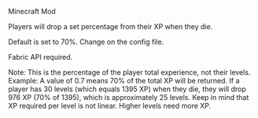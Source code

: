 Minecraft Mod

Players will drop a set percentage from their XP when they die.

Default is set to 70%. Change on the config file.

Fabric API required.

Note: This is the percentage of the player total experience, not their levels.
Example: A value of 0.7 means 70% of the total XP will be returned.
If a player has 30 levels (which equals 1395 XP) when they die, they will drop 976 XP (70% of 1395), which is approximately 25 levels.
Keep in mind that XP required per level is not linear. Higher levels need more XP.
